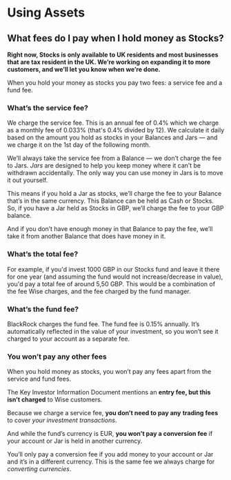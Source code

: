# Using Assets  
## What fees do I pay when I hold money as Stocks?  
**Right now, Stocks is only available to UK residents and most businesses that are tax resident in the UK. We’re working on expanding it to more customers, and we’ll let you know when we’re done.**

When you hold your money as stocks you pay two fees: a service fee and a fund fee. 

### What’s the service fee?

We charge the service fee. This is an annual fee of 0.4% which we charge as a monthly fee of 0.033% (that's 0.4% divided by 12). We calculate it daily based on the amount you hold as stocks in your Balances and Jars — and we charge it on the 1st day of the following month.

We’ll always take the service fee from a Balance — we don’t charge the fee to Jars. _Jars_ are designed to help you keep money where it can’t be withdrawn accidentally. The only way you can use money in Jars is to move it out yourself.

This means if you hold a Jar as stocks, we’ll charge the fee to your Balance that’s in the same currency. This Balance can be held as Cash or Stocks. So, if you have a Jar held as Stocks in GBP, we’ll charge the fee to your GBP balance.

And if you don’t have enough money in that Balance to pay the fee, we’ll take it from another Balance that does have money in it. 

### What’s the total fee?

For example, if you'd invest 1000 GBP in our Stocks fund and leave it there for one year (and assuming the fund would not increase/decrease in value), you'd pay a total fee of around 5,50 GBP. This would be a combination of the fee Wise charges, and the fee charged by the fund manager. 

### What’s the fund fee?

BlackRock charges the fund fee. The fund fee is 0.15% annually. It’s automatically reflected in the value of your investment, so you won’t see it charged to your account as a separate fee.

###  **You won’t pay any other fees**

When you hold money as stocks, you won’t pay any fees apart from the service and fund fees.

The Key Investor Information Document mentions an **entry fee, but this** **isn’t charged** to Wise customers.

Because we charge a service fee, **you don’t need to pay any** **trading fees** to cover _your investment transactions_.

And while the fund’s currency is EUR, **you won’t pay a conversion fee** if your account or Jar is held in another currency.

You’ll only pay a conversion fee if you add money to your account or Jar and it’s in a different currency. This is the same fee we always charge for _converting currencies_.